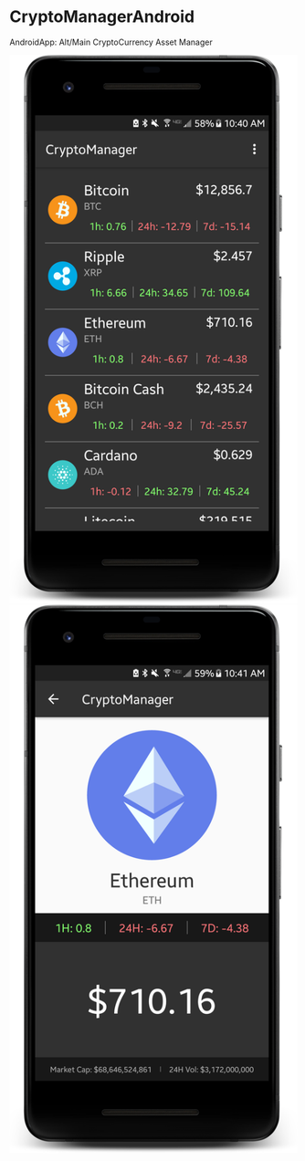 # CryptoManagerAndroid
AndroidApp: Alt/Main CryptoCurrency Asset Manager

<img src="https://github.com/Henri93/CryptoManagerAndroid/blob/master/screenshots/device-2017-12-29-221856.png" />
<img src="https://github.com/Henri93/CryptoManagerAndroid/blob/master/screenshots/device-2017-12-29-221946.png"/>
